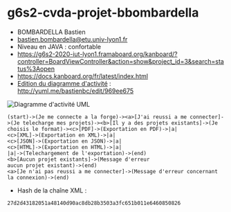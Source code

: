 # g6s2-cvda-projet-bbombardella

- BOMBARDELLA Bastien
- bastien.bombardella@etu.univ-lyon1.fr
- Niveau en JAVA : confortable
- https://g6s2-2020-iut-lyon1.framaboard.org/kanboard/?controller=BoardViewController&action=show&project_id=3&search=status%3Aopen
- https://docs.kanboard.org/fr/latest/index.html
- [Edition du diagramme d'activité](http://yuml.me/bastienbc/edit/969ee675) : http://yuml.me/bastienbc/edit/969ee675

![Diagramme d'activité UML](https://yuml.me/bastienbc/969ee675.png)

```
(start)->(Je me connecte a la forge)-><a>[J'ai reussi a me connecter]->(Je telecharge mes projets)-><b>[Il y a des projets existants]->(Je choisis le format)-><c>[PDF]->(Exportation en PDF)->|a|
<c>[XML]->(Exportation en XML)->|a|
<c>[JSON]->(Exportation en JSON)->|a|
<c>[HTML]->(Exportation en HTML)->|a|
|a|->(Telechargement de l'exportation)->(end)
<b>[Aucun projet existants]->(Message d'erreur
aucun projet existant)->(end)
<a>[Je n'ai pas reussi a me connecter]->(Message d'erreur concernant la connexion)->(end)
```

- Hash de la chaîne XML :

```
27d2d43182051a48140d90ac8db28b3503a3fc651b011e6460850826
```